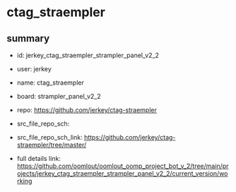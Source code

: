 # ctag_straempler
 
## summary 
* id: jerkey_ctag_straempler_strampler_panel_v2_2
* user: jerkey
* name: ctag_straempler
* board: strampler_panel_v2_2
* repo: https://github.com/jerkey/ctag-straempler



* src_file_repo_sch: 
* src_file_repo_sch_link: https://github.com/jerkey/ctag-straempler/tree/master/
* full details link: https://github.com/oomlout/oomlout_oomp_project_bot_v_2/tree/main/projects/jerkey_ctag_straempler_strampler_panel_v2_2/current_version/working  







